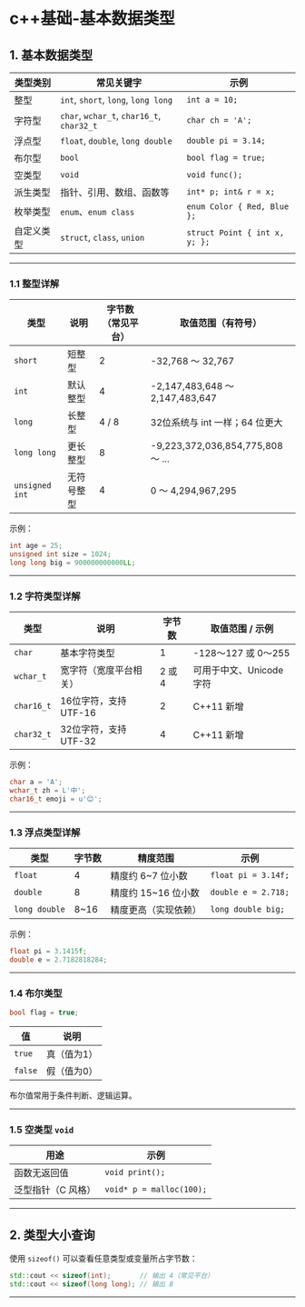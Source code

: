 # c++基础-基本数据类型


## 1. 基本数据类型

| 类型类别     | 常见关键字                                  | 示例                        |
|--------------|---------------------------------------------|-----------------------------|
| 整型         | `int`, `short`, `long`, `long long`        | `int a = 10;`               |
| 字符型       | `char`, `wchar_t`, `char16_t`, `char32_t`  | `char ch = 'A';`            |
| 浮点型       | `float`, `double`, `long double`            | `double pi = 3.14;`         |
| 布尔型       | `bool`                                      | `bool flag = true;`         |
| 空类型       | `void`                                      | `void func();`              |
| 派生类型     | 指针、引用、数组、函数等                    | `int* p; int& r = x;`       |
| 枚举类型     | `enum`、`enum class`                        | `enum Color { Red, Blue };` |
| 自定义类型   | `struct`, `class`, `union`                  | `struct Point { int x, y; };` |

---

### 1.1 整型详解

| 类型          | 说明                       | 字节数（常见平台） | 取值范围（有符号）                   |
|---------------|----------------------------|---------------------|--------------------------------------|
| `short`       | 短整型                     | 2                   | -32,768 ～ 32,767                   |
| `int`         | 默认整型                   | 4                   | -2,147,483,648 ～ 2,147,483,647     |
| `long`        | 长整型                     | 4 / 8               | 32位系统与 int 一样；64 位更大      |
| `long long`   | 更长整型                   | 8                   | -9,223,372,036,854,775,808 ～ ...   |
| `unsigned int`| 无符号整型                 | 4                   | 0 ～ 4,294,967,295                  |

示例：

```cpp
int age = 25;
unsigned int size = 1024;
long long big = 900000000000LL;
```

---

### 1.2 字符类型详解

| 类型          | 说明                         | 字节数 | 取值范围 / 示例              |
|---------------|------------------------------|--------|-------------------------------|
| `char`        | 基本字符类型                 | 1      | -128～127 或 0～255          |
| `wchar_t`     | 宽字符（宽度平台相关）       | 2 或 4 | 可用于中文、Unicode 字符     |
| `char16_t`    | 16位字符，支持 UTF-16        | 2      | C++11 新增                   |
| `char32_t`    | 32位字符，支持 UTF-32        | 4      | C++11 新增                   |

示例：

```cpp
char a = 'A';
wchar_t zh = L'中';
char16_t emoji = u'😊';
```

---

### 1.3 浮点类型详解

| 类型           | 字节数 | 精度范围                    | 示例                |
|----------------|--------|-----------------------------|---------------------|
| `float`        | 4      | 精度约 6~7 位小数           | `float pi = 3.14f;` |
| `double`       | 8      | 精度约 15~16 位小数         | `double e = 2.718;` |
| `long double`  | 8~16   | 精度更高（实现依赖）        | `long double big;`  |

示例：

```cpp
float pi = 3.1415f;
double e = 2.7182818284;
```

---

### 1.4 布尔类型

```cpp
bool flag = true;
```

| 值       | 说明           |
|----------|----------------|
| `true`   | 真（值为1）    |
| `false`  | 假（值为0）    |

布尔值常用于条件判断、逻辑运算。

---

### 1.5 空类型 `void`

| 用途                         | 示例                         |
|------------------------------|------------------------------|
| 函数无返回值                 | `void print();`              |
| 泛型指针（C 风格）           | `void* p = malloc(100);`     |

---

## 2. 类型大小查询

使用 `sizeof()` 可以查看任意类型或变量所占字节数：

```cpp
std::cout << sizeof(int);       // 输出 4（常见平台）
std::cout << sizeof(long long); // 输出 8
```

---

